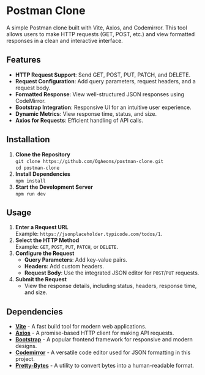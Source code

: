 # Postman Clone

A simple Postman clone built with Vite, Axios, and Codemirror. This tool allows users to make HTTP requests (GET, POST, etc.) and view formatted responses in a clean and interactive interface.

## Features
- **HTTP Request Support**: Send GET, POST, PUT, PATCH, and DELETE.
- **Request Configuration**: Add query parameters, request headers, and a request body.
- **Formatted Response**: View well-structured JSON responses using CodeMirror.
- **Bootstrap Integration**: Responsive UI for an intuitive user experience.
- **Dynamic Metrics**: View response time, status, and size.
- **Axios for Requests**: Efficient handling of API calls.

## Installation
1. **Clone the Repository**  
   `git clone https://github.com/OgAeons/postman-clone.git`  
   `cd postman-clone`
2. **Install Dependencies**  
   `npm install`
3. **Start the Development Server**  
   `npm run dev`

## Usage
1. **Enter a Request URL**  
   Example: `https://jsonplaceholder.typicode.com/todos/1`.
2. **Select the HTTP Method**  
   Example: `GET`, `POST`, `PUT`, `PATCH`, or `DELETE`.
3. **Configure the Request**  
   - **Query Parameters**: Add key-value pairs.  
   - **Headers**: Add custom headers.  
   - **Request Body**: Use the integrated JSON editor for `POST`/`PUT` requests.
4. **Submit the Request**  
   - View the response details, including status, headers, response time, and size.

## Dependencies
- **[Vite](https://vitejs.dev/)** - A fast build tool for modern web applications.
- **[Axios](https://axios-http.com/)** - A promise-based HTTP client for making API requests.
- **[Bootstrap](https://getbootstrap.com/)** - A popular frontend framework for responsive and modern designs.
- **[Codemirror](https://codemirror.net/)** - A versatile code editor used for JSON formatting in this project.
- **[Pretty-Bytes](https://github.com/sindresorhus/pretty-bytes)** - A utility to convert bytes into a human-readable format.